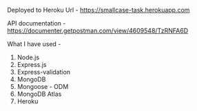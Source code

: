 Deployed to Heroku Url - https://smallcase-task.herokuapp.com

API documentation - https://documenter.getpostman.com/view/4609548/TzRNFA6D

What I have used -

1. Node.js
2. Express.js
3. Express-validation
4. MongoDB
5. Mongoose - ODM
6. MongoDB Atlas
7. Heroku
